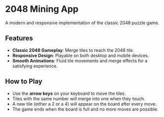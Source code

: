 # 2048 Mining App

A modern and responsive implementation of the classic 2048 puzzle game.

## Features

- **Classic 2048 Gameplay**: Merge tiles to reach the 2048 tile.
- **Responsive Design**: Playable on both desktop and mobile devices.
- **Smooth Animations**: Fluid tile movements and merge effects for a satisfying experience.

## How to Play

- Use the **arrow keys** on your keyboard to move the tiles.
- Tiles with the same number will merge into one when they touch.
- A new tile (either a 2 or a 4) will appear on the board after every move.
- The game ends when the board is full and no more moves are possible.